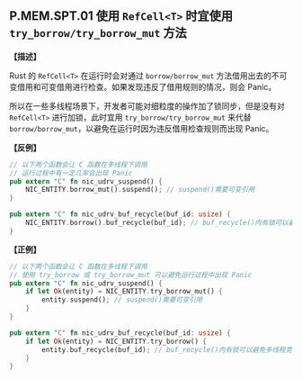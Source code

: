 ## P.MEM.SPT.01 使用 `RefCell<T>` 时宜使用 `try_borrow/try_borrow_mut` 方法

**【描述】**

Rust 的 `RefCell<T>` 在运行时会对通过 `borrow/borrow_mut` 方法借用出去的不可变借用和可变借用进行检查。如果发现违反了借用规则的情况，则会 Panic。

所以在一些多线程场景下，开发者可能对细粒度的操作加了锁同步，但是没有对 `RefCell<T>` 进行加锁，此时宜用 `try_borrow/try_borrow_mut` 来代替
`borrow/borrow_mut`，以避免在运行时因为违反借用检查规则而出现 Panic。

**【反例】**

```rust
// 以下两个函数会让 C 函数在多线程下调用
// 运行过程中有一定几率会出现 Panic
pub extern "C" fn nic_udrv_suspend() {
    NIC_ENTITY.borrow_mut().suspend(); // suspend()需要可变引用
}

pub extern "C" fn nic_udrv_buf_recycle(buf_id: usize) {
    NIC_ENTITY.borrow().buf_recycle(buf_id); // buf_recycle()内有锁可以避免多线程竞争
}
```

**【正例】**

```rust
// 以下两个函数会让 C 函数在多线程下调用
// 使用 try_borrow 或 try_borrow_mut 可以避免运行过程中出现 Panic
pub extern "C" fn nic_udrv_suspend() {
    if let Ok(entity) = NIC_ENTITY.try_borrow_mut() {
        entity.suspend(); // suspend()需要可变引用
    }
}

pub extern "C" fn nic_udrv_buf_recycle(buf_id: usize) {
    if let Ok(entity) = NIC_ENTITY.try_borrow() {
        entity.buf_recycle(buf_id); // buf_recycle()内有锁可以避免多线程竞争
    }
}
```

